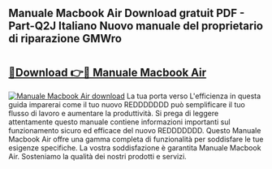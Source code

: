 ## Manuale Macbook Air Download gratuit PDF - Part-Q2J Italiano Nuovo manuale del proprietario di riparazione GMWro

# <h2><a href="http://dfe4gjt.blite.top/?on=Manuale+Macbook+Air">🔗Download 👉🔴 Manuale Macbook Air</a></h2>

[![Manuale Macbook Air download](https://i.imgur.com/lujVjoI.png)](http://dfe4gjt.blite.top/?on=Manuale+Macbook+Air)
La tua porta verso L'efficienza in questa guida imparerai come il tuo nuovo REDDDDDDD può semplificare il tuo flusso di lavoro e aumentare la produttività. Si prega di leggere attentamente questo manuale contiene informazioni importanti sul funzionamento sicuro ed efficace del nuovo REDDDDDDD. Questo Manuale Macbook Air offre una gamma completa di funzionalità per soddisfare le tue esigenze specifiche. La vostra soddisfazione è garantita Manuale Macbook Air. Sosteniamo la qualità dei nostri prodotti e servizi.
